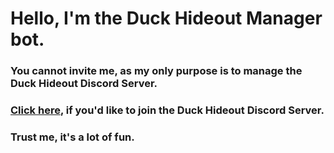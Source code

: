 # Hello, I'm the Duck Hideout Manager bot.
### You cannot invite me, as my only purpose is to manage the Duck Hideout Discord Server.
### [Click here](https://discord.gg/ZtHKn8auau "Duck Hideout Invite Link"), if you'd like to join the Duck Hideout Discord Server.
### Trust me, it's a lot of fun.